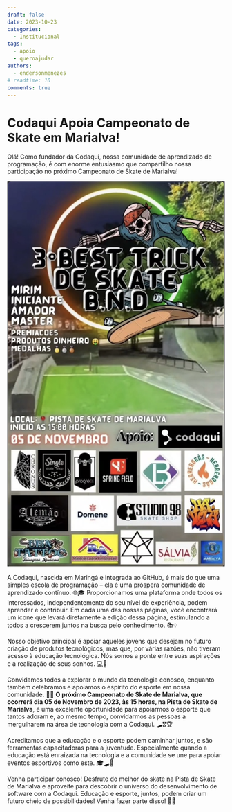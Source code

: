 ```yaml
---
draft: false 
date: 2023-10-23
categories:
  - Institucional
tags:
  - apoio
  - queroajudar
authors:
  - endersonmenezes
# readtime: 10
comments: true
---
```


# Codaqui Apoia Campeonato de Skate em Marialva!

Olá! Como fundador da Codaqui, nossa comunidade de aprendizado de programação, é com enorme entusiasmo que compartilho nossa participação no próximo Campeonato de Skate de Marialva!

![Imagem com informações do campeonato de Skate em Marialva](img/2023_10_23_campeonato_skate_marialva/banner.png)

<!-- more -->

A Codaqui, nascida em Maringá e integrada ao GitHub, é mais do que uma simples escola de programação – ela é uma próspera comunidade de aprendizado contínuo. 🌐🎓 Proporcionamos uma plataforma onde todos os interessados, independentemente do seu nível de experiência, podem aprender e contribuir. Em cada uma das nossas páginas, você encontrará um ícone que levará diretamente à edição dessa página, estimulando a todos a crescerem juntos na busca pelo conhecimento. 📚💡

Nosso objetivo principal é apoiar aqueles jovens que desejam no futuro criação de produtos tecnológicos, mas que, por várias razões, não tiveram acesso à educação tecnológica. Nós somos a ponte entre suas aspirações e a realização de seus sonhos. 💻🌈

Convidamos todos a explorar o mundo da tecnologia conosco, enquanto também celebramos e apoiamos o espírito do esporte em nossa comunidade. 🤗🎈 **O próximo Campeonato de Skate de Marialva, que ocorrerá dia 05 de Novembro de 2023, às 15 horas, na Pista de Skate de Marialva**, é uma excelente oportunidade para apoiarmos o esporte que tantos adoram e, ao mesmo tempo, convidarmos as pessoas a mergulharem na área de tecnologia com a Codaqui. 🛹🎖️🏆

Acreditamos que a educação e o esporte podem caminhar juntos, e são ferramentas capacitadoras para a juventude. Especialmente quando a educação está enraizada na tecnologia e a comunidade se une para apoiar eventos esportivos como este. 🎓🛹💼

Venha participar conosco! Desfrute do melhor do skate na Pista de Skate de Marialva e aproveite para descobrir o universo do desenvolvimento de software com a Codaqui. Educação e esporte, juntos, podem criar um futuro cheio de possibilidades! Venha fazer parte disso! 🎉🚀
